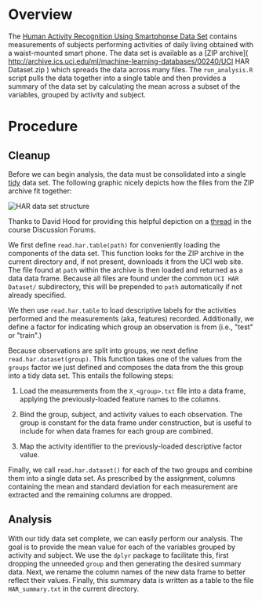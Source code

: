 Overview
========

The [Human Activity Recognition Using Smartphonse Data Set](
http://archive.ics.uci.edu/ml/datasets/Human+Activity+Recognition+Using+Smartphones
) contains measurements of subjects performing activities of daily
living obtained with a waist-mounted smart phone.  The data set is
available as a [ZIP archive](
http://archive.ics.uci.edu/ml/machine-learning-databases/00240/UCI HAR Dataset.zip
) which spreads the data across many files.  The `run_analysis.R`
script pulls the data together into a single table and then provides a
summary of the data set by calculating the mean across a subset of the
variables, grouped by activity and subject.

Procedure
=========

Cleanup
-------

Before we can begin analysis, the data must be consolidated into a
single [tidy](http://vita.had.co.nz/papers/tidy-data.pdf) data set.  The
following graphic nicely depicts how the files from the ZIP archive fit
together:

![HAR data set structure](https://coursera-forum-screenshots.s3.amazonaws.com/ab/a2776024af11e4a69d5576f8bc8459/Slide2.png)

Thanks to David Hood for providing this helpful depiction on a
[thread](https://class.coursera.org/getdata-007/forum/thread?thread_id=49)
in the course Discussion Forums.

We first define `read.har.table(path)` for conveniently loading the
components of the data set.  This function looks for the ZIP archive in
the current directory and, if not present, downloads it from the UCI web
site.  The file found at `path` within the archive is then loaded and
returned as a data data frame.  Because all files are found under the
common `UCI HAR Dataset/` subdirectory, this will be prepended to `path`
automatically if not already specified.

We then use `read.har.table` to load descriptive labels for the
activities performed and the measurements (aka, features) recorded.
Additionally, we define a factor for indicating which group an
observation is from (i.e., "test" or "train".)

Because observations are split into groups, we next define
`read.har.dataset(group)`.  This function takes one of the values from
the `groups` factor we just defined and composes the data from the
this group into a tidy data set.  This entails the following steps:

1. Load the measurements from the `X_<group>.txt` file into a data
   frame, applying the previously-loaded feature names to the columns.

2. Bind the group, subject, and activity values to each observation.
   The group is constant for the data frame under construction, but is
   useful to include for when data frames for each group are combined.

3. Map the activity identifier to the previously-loaded descriptive
   factor value.

Finally, we call `read.har.dataset()` for each of the two groups and
combine them into a single data set.  As prescribed by the assignment,
columns containing the mean and standard deviation for each measurement
are extracted and the remaining columns are dropped.

Analysis
--------

With our tidy data set complete, we can easily perform our analysis.
The goal is to provide the mean value for each of the variables grouped
by activity and subject.  We use the `dplyr` package to facilitate this,
first dropping the unneeded `group` and then generating the desired
summary data.  Next, we rename the column names of the new data frame to
better reflect their values.  Finally, this summary data is written as
a table to the file `HAR_summary.txt` in the current directory.
